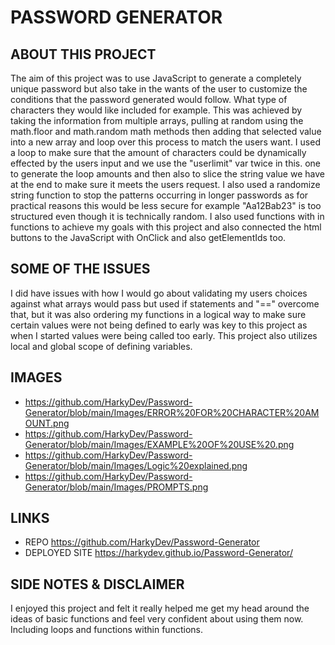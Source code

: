 # PASSWORD GENERATOR

## ABOUT THIS PROJECT
The aim of this project was to use JavaScript to generate a completely unique password but also take in the wants of the user to customize the conditions that the password generated would follow. What type of characters they would like included for example. This was achieved by taking the information from multiple arrays, pulling at random using the math.floor and math.random math methods then adding that selected value into a new array and loop over this process to match the users want. I used a loop to make sure that the amount of characters could be dynamically effected by the users input and we use the "userlimit" var twice in this. one to generate the loop amounts and then also to slice the string value we have at the end to make sure it meets the users request. I also used a randomize string function to stop the patterns occurring in longer passwords as for practical reasons this would be less secure for example "Aa12Bab23" is too structured even though it is technically random. I also used functions with in functions to achieve my goals with this project and also connected the html buttons to the JavaScript with OnClick and also getElementIds too.

## SOME OF THE ISSUES 
I did have issues with how I would go about validating my users choices against what arrays would pass but used if statements and "==" overcome that, but it was also ordering my functions in a logical way to make sure certain values were not being defined to early was key to this project as when I started values were being called too early. This project also utilizes local and global scope of defining variables. 

## IMAGES
- https://github.com/HarkyDev/Password-Generator/blob/main/Images/ERROR%20FOR%20CHARACTER%20AMOUNT.png
- https://github.com/HarkyDev/Password-Generator/blob/main/Images/EXAMPLE%20OF%20USE%20.png
- https://github.com/HarkyDev/Password-Generator/blob/main/Images/Logic%20explained.png
- https://github.com/HarkyDev/Password-Generator/blob/main/Images/PROMPTS.png

## LINKS
- REPO https://github.com/HarkyDev/Password-Generator
- DEPLOYED SITE https://harkydev.github.io/Password-Generator/

## SIDE NOTES & DISCLAIMER
I enjoyed this project and felt it really helped me get my head around the ideas of basic functions and feel very confident about using them now. Including loops and functions within functions. 